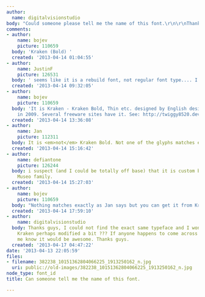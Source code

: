 ```yaml
---
author:
  name: digitalvisionstudio
body: "Could someone please tell me the name of this font.\r\n\r\nThank you in advance."
comments:
- author:
    name: bojev
    picture: 110659
  body: 'Kraken (Bold) '
  created: '2013-04-14 01:04:55'
- author:
    name: JustinF
    picture: 126531
  body: ' seems like it is a rebuild font, not regular font type.... I dont know. '
  created: '2013-04-14 09:32:05'
- author:
    name: bojev
    picture: 110659
  body: 'It is Kraken - Kraken Bold, Thin etc. designed by English designer Paul Huxen
    in 2009. Several freeware sites have it. See: http://twiggy8520.deviantart.com/art/K-R-A-K-E-N-B-E-T-A-110796306'
  created: '2013-04-14 13:36:08'
- author:
    name: Jan
    picture: 112311
  body: It is <em>not</em> Kraken Bold. Not one of the glyphs matches exactly.
  created: '2013-04-14 15:16:42'
- author:
    name: defiantone
    picture: 126244
  body: i suspect (and I could be totally off base) that it is custom based on the
    Museo family.
  created: '2013-04-14 15:27:03'
- author:
    name: bojev
    picture: 110659
  body: "Nothing matches exactly as Jan says but you can get it from Kraken:\r\n\r\n[img:sites/default/files/old-images/Space_3739.jpg]"
  created: '2013-04-14 17:59:10'
- author:
    name: digitalvisionstudio
  body: Thanks guys, I could not find the exact same typeface and I wonder if it is
    Kraken perhaps modified a bit ??? If anyone happens to come across it and let
    me know it would be awesome. Thanks guys.
  created: '2013-04-17 04:47:22'
date: '2013-04-13 22:05:59'
files:
- filename: 382238_10151362804066225_1913250162_n.jpg
  uri: public://old-images/382238_10151362804066225_1913250162_n.jpg
node_type: font_id
title: Can someone tell me the name of this font.

---
```


